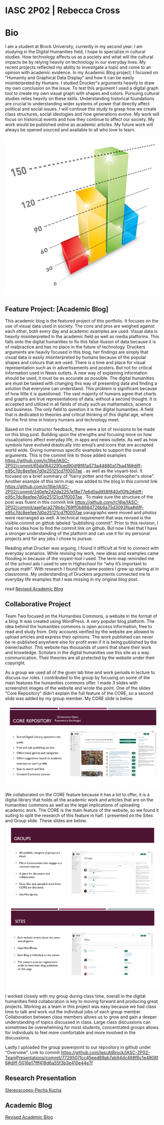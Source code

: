 # IASC 2P02 | Rebecca Cross 

# Bio 

I am a student at Brock University, currently in my second year. I am studying in the Digital Humanities field, I hope to specialize in cultural studies. How technology affects us as a society and what will the cultural impacts be by relying heavily on technology in our everyday lives. 
My recent projects reflected my ability to investigate a topic and come to an opinion with academic evidence. In my Academic Blog project, I focused on “Humanity and Graphical Data Display” and how it can be easily misinterpreted by Humans. I studied Drucker"s arguments heavily to draw my own conclusion on the issue. To test this argument I used a digital graph tool to create my own visual graph with shapes and colors. Pursuing cultural studies relies heavily on these skills. Understanding historical foundations are crucial to understanding wider systems of power that directly affect political and social issues. I will continue this study to grasp how we create class structures, social ideologies and how generations evolve. My work will focus on historical events and how they continue to affect our society. My work would be published online as academic articles. My future work will always be opened sourced and available to all who love to learn.
 

<img src="blog post.jpg" alt="appealing graphs" class="center" style="width:600px;height:518px;">

## Feature Project: [Academic Blog]

This academic blog is the featured project of this portfolio. It focuses on the use of visual data used in society. The cons and pros are weighed against each other, both every day and academic examples are used. Visual data is heavily misinterpreted in the academic field as well as media platforms. This falls onto the digital humanities to fix this false illusion of data because it is of malpractice and has no place in the future of technology. Druckers arguments are heavily focused in this blog, her findings are simply that visual data is easily misinterpreted by humans because of the popular shapes and colours that are used. There is a time and place for visual representation such as in advertisements and posters. But not for critical information used in News outlets. A new way of explaining information should be used, it must be as accurate as possible. The digital humanities are must be tasked with changing this way of presenting data and finding a solution that everyone can understand. This problem is significant because of how little it is questioned. The vast majority of humans agree that charts and graphs are true representations of data, without a second thought. It is accepted and utilized in all fields of study such as mathematics, science and business. The only field to question it is the digital humanities. A field that is dedicated to theories and critical thinking of this digital age, where for the first time in history humans and technology meet.

Based on the instructor feedback, there were a lot of revisions to be made on this blog post. Building upon the strengths and focusing more on how visualizations affect everyday life, in apps and news outlets. As well as how symbols have evolved drastically into emoji’s and icons that are accepted world wide. Giving numerous specific examples to support the overall arguments. This is the commit link to those added examples  https://github.com/rc16je/IASC-2P02/commit/65da1642291ced90df8f81a573a44880a17ba416#diff-e95c7dc8eefee7d0e25121cd7f0007ae . as well as the voyant-tool. It focused on a brief summary of “harry potter and the philosopher's stone”. Another example of this term map was added to the blog in this commit link https://github.com/rc16je/IASC-2P02/commit/2d0efe2d2da2257ef8e77e6d0ad958f840d10fb2#diff-e95c7dc8eefee7d0e25121cd7f0007ae . To make sure the structure of the post was fluent in this commit link https://github.com/rc16je/IASC-2P02/commit/aaefaca279b4c769ff0b8884726b6a75d3093fba#diff-e95c7dc8eefee7d0e25121cd7f0007ae  paragraphs were moved and photos were rearranged as well.  A technical requirement that was revised is the visible commit on github labeled “publishing commit”. Prior to this revision, I had no idea how to find the commit link on github. But now I feel that I have a stronger understanding of the platform and can use it for my personal projects and for any jobs I chose to pursue.

Reading what Drucker was arguing, I found it difficult at first to connect with everyday scenarios. While revising my work, new ideas and examples came flooding in because of the voyant-tool I used. The term map reminded me of the school ads I used to see in Highschool for “why it’s important to pursue math”. With research I found the same posters I grew up staring at in classrooms. My understanding of Druckers arguments connected me to everyday life examples that I was missing in my original blog post.      
 

read <a href="https://rc16je.github.io/IASC-2P02/blog">Revised Academic Blog</a>

## Collaborative Project

Team Two focused on the Humanities Commons, a website in the format of a blog. It was created using WordPress. A very popular blog platform. The idea behind the humanities commons is open access information, free to read and study from. Only accounts verified by the website are allowed to upload articles and express their opinions. The work published can never be re-published anywhere else for profit even if it is being published by the owner/author. This website has thousands of users that share their work and knowledge. Scholars in the digital humanities use this site as a way communication. Their theories are all protected by the website under their copyright.

As a group we used all of the given lab time and work periods in lecture to discuss our roles. I contributed to the group by focusing on some of the main features the humanities commons offer. I made 3 slides with screenshot images of the website and wrote the point. One of the slides “Core Repository” didn’t explain the full feature of the CORE, so a second slide was added by my group member. My CORE slide is below. 

<img src="core.png" alt="CORE slide">

We collaborated on the CORE feature because it has a lot to offer, it is a digital library that holds all the academic work and articles that are on the humanities commons as well as the legal implications of uploading academic work. The CORE is the main feature of the website, so we found it suiting to split the research of this feature in half. I presented on the Sites and Group slide. These slides are below.

<img src="groups.png" alt="Groups slide">

<img src="sites.png" alt="Sites slide">

I worked closely with my group during class time, overall in the digital humanities field collaboration is key to moving forward and producing great projects. Working as a team in this project was easy because we had class time to talk and work out the individual jobs of each group member. Collaboration between class members allows us to grow and gain a deeper understanding of topics discussed in class. Large class discussions can sometimes be overwhelming for most students, concentrated groups allows for individuals to feel more comfortable and more involved in the discussions.  

Lastly I uploaded the group powerpoint to our repository in github under “Overview”. Link to commit https://github.com/IascAtBrock/IASC-2P02-TeamPresentations/commit/7729507fcc45eed89ab7ab94dc488f6c1e4808f6#diff-5016e17fff418d6a55f3b3e410e44e7f 	


## Research Presentation

<a href="https://rc16je.github.io/IASC-2P02/reveal/">Stereoscopes-Pecha Kucha</a>

## Academic Blog

<a href="https://rc16je.github.io/IASC-2P02/blog">Revised Academic Blog</a>


